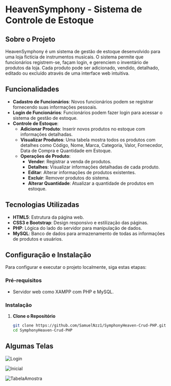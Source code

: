 # HeavenSymphony - Sistema de Controle de Estoque

## Sobre o Projeto

HeavenSymphony é um sistema de gestão de estoque desenvolvido para uma loja fictícia de instrumentos musicais. O sistema permite que funcionários registrem-se, façam login, e gerenciem o inventário de produtos da loja. Cada produto pode ser adicionado, vendido, detalhado, editado ou excluído através de uma interface web intuitiva.

## Funcionalidades

- **Cadastro de Funcionários**: Novos funcionários podem se registrar fornecendo suas informações pessoais.
- **Login de Funcionários**: Funcionários podem fazer login para acessar o sistema de gestão de estoque.
- **Controle de Estoque**:
  - **Adicionar Produto**: Inserir novos produtos no estoque com informações detalhadas.
  - **Visualizar Produtos**: Uma tabela mostra todos os produtos com detalhes como Código, Nome, Marca, Categoria, Valor, Fornecedor, Data de Compra e Quantidade em Estoque.
  - **Operações de Produto**:
    - **Vender**: Registrar a venda de produtos.
    - **Detalhes**: Visualizar informações detalhadas de cada produto.
    - **Editar**: Alterar informações de produtos existentes.
    - **Excluir**: Remover produtos do sistema.
    - **Alterar Quantidade**: Atualizar a quantidade de produtos em estoque.

## Tecnologias Utilizadas

- **HTML5**: Estrutura da página web.
- **CSS3 e Bootstrap**: Design responsivo e estilização das páginas.
- **PHP**: Lógica do lado do servidor para manipulação de dados.
- **MySQL**: Banco de dados para armazenamento de todas as informações de produtos e usuários.

## Configuração e Instalação

Para configurar e executar o projeto localmente, siga estas etapas:

### Pré-requisitos

- Servidor web como XAMPP com PHP e MySQL.

### Instalação

1. **Clone o Repositório**
   ```bash
   git clone https://github.com/SamuelNzz1/SymphonyHeaven-Crud-PHP.git
   cd SymphonyHeaven-Crud-PHP

## Algumas Telas

![Login](Login.png)

![Inicial](InitialSemProd.png)

![TabelaAmostra](TabelaAmostra.png)
